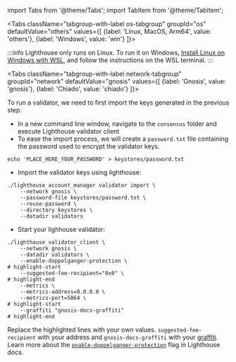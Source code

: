 import Tabs from '@theme/Tabs';
import TabItem from '@theme/TabItem';


<Tabs className="tabgroup-with-label os-tabgroup" groupId="os" defaultValue="others" values={[
    {label: 'Linux, MacOS, Arm64', value: 'others'},
    {label: 'Windows', value: 'win'}
]}>
<TabItem value="win">

:::info
Lighthouse only runs on Linux. To run it on Windows, [Install Linux on Windows with WSL](https://learn.microsoft.com/en-us/windows/wsl/install), and follow the instructions on the WSL terminal.
:::

</TabItem>
</Tabs>

<Tabs className="tabgroup-with-label network-tabgroup" groupId="network" defaultValue="gnosis" values={[
    {label: 'Gnosis', value: 'gnosis'},
    {label: 'Chiado', value: 'chiado'}
]}>
<TabItem value="gnosis">

To run a validator, we need to first import the keys generated in the previous step.

* In a new command line window, navigate to the `consensus` folder and execute Lighthouse validator client
* To ease the import process, we will create a `password.txt` file containing the password used to encrypt the validator keys.

```shell   
echo 'PLACE_HERE_YOUR_PASSWORD' > keystores/password.txt
```
    
* Import the validator keys using lighthouse:

```shell
./lighthouse account_manager validator import \
    --network gnosis \
    --password-file keystores/password.txt \
    --reuse-password \
    --directory keystores \
    --datadir validators
```
    
* Start your lighhouse validator:

```shell
./lighthouse validator_client \
    --network gnosis \
    --datadir validators \
    --enable-doppelganger-protection \
# highlight-start
    --suggested-fee-recipient="0x0" \
# highlight-end
    --metrics \ 
    --metrics-address=0.0.0.0 \
    --metrics-port=5064 \
# highlight-start
    --graffiti "gnosis-docs-graffiti"
# highlight-end
```

Replace the highlighted lines with your own values. `suggested-fee-recipient` with your address and `gnosis-docs-graffiti` with your [graffiti](https://lighthouse-book.sigmaprime.io/graffiti.html). Learn more about the [`enable-doppelganger-protection`](https://lighthouse-book.sigmaprime.io/validator-doppelganger.html) flag in Lighthouse docs.



</TabItem>
<TabItem value="chiado">
    <div data-comment="TODO: document chiado validation process"></div>
</TabItem>
       
</Tabs>
